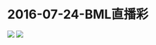 # 2016-07-24-BML直播彩
![](https://bilicover2016.github.io/Android/2016-07-24-BML直播彩.jpg)
![](https://bilicover2016.github.io/PC/2016-07-24.jpg)